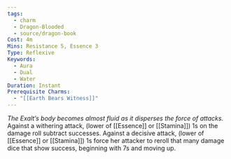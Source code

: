 ```yaml
---
tags:
  - charm
  - Dragon-Blooded
  - source/dragon-book
Cost: 4m
Mins: Resistance 5, Essence 3
Type: Reflexive
Keywords:
  - Aura
  - Dual
  - Water
Duration: Instant
Prerequisite Charms:
  - "[[Earth Bears Witness]]"
---
```

*The Exalt’s body becomes almost fluid as it disperses the force of attacks.*
Against a withering attack, (lower of [[Essence]] or [[Stamina]]) 1s on the damage roll subtract successes. Against a decisive attack, (lower of [[Essence]] or [[Stamina]]) 1s force her attacker to reroll that many damage dice that show success, beginning with 7s and moving up.